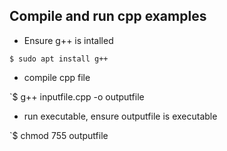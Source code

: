 ## Compile and run cpp examples

- Ensure g++ is intalled

`$ sudo apt install g++`

- compile cpp file

`$ g++ inputfile.cpp -o outputfile

- run executable, ensure outputfile is executable

`$ chmod 755 outputfile


